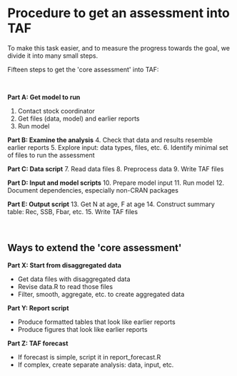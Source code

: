 # Procedure to get an assessment into TAF

To make this task easier, and to measure the progress towards the goal, we
divide it into many small steps.

Fifteen steps to get the 'core assessment' into TAF:

<br>

**Part A: Get model to run**
1. Contact stock coordinator
2. Get files (data, model) and earlier reports
3. Run model

**Part B: Examine the analysis**
4. Check that data and results resemble earlier reports
5. Explore input: data types, files, etc.
6. Identify minimal set of files to run the assessment

**Part C: Data script**
7. Read data files
8. Preprocess data
9. Write TAF files

**Part D: Input and model scripts**
10. Prepare model input
11. Run model
12. Document dependencies, especially non-CRAN packages

**Part E: Output script**
13. Get N at age, F at age
14. Construct summary table: Rec, SSB, Fbar, etc.
15. Write TAF files

<br>

## Ways to extend the 'core assessment'

**Part X: Start from disaggregated data**
- Get data files with disaggregated data
- Revise data.R to read those files
- Filter, smooth, aggregate, etc. to create aggregated data

**Part Y: Report script**
- Produce formatted tables that look like earlier reports
- Produce figures that look like earlier reports

**Part Z: TAF forecast**
- If forecast is simple, script it in report_forecast.R
- If complex, create separate analysis: data, input, etc.
